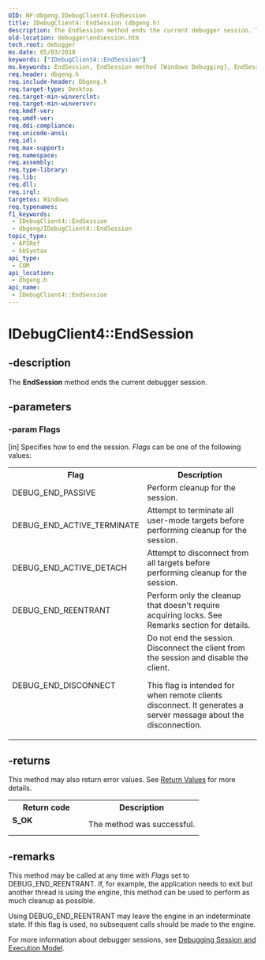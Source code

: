 ```yaml
---
UID: NF:dbgeng.IDebugClient4.EndSession
title: IDebugClient4::EndSession (dbgeng.h)
description: The EndSession method ends the current debugger session. This method belongs to the IDebugClient4 interface.
old-location: debugger\endsession.htm
tech.root: debugger
ms.date: 05/03/2018
keywords: ["IDebugClient4::EndSession"]
ms.keywords: EndSession, EndSession method [Windows Debugging], EndSession method [Windows Debugging],IDebugClient interface, EndSession method [Windows Debugging],IDebugClient2 interface, EndSession method [Windows Debugging],IDebugClient3 interface, EndSession method [Windows Debugging],IDebugClient4 interface, EndSession method [Windows Debugging],IDebugClient5 interface, IDebugClient interface [Windows Debugging],EndSession method, IDebugClient2 interface [Windows Debugging],EndSession method, IDebugClient2::EndSession, IDebugClient3 interface [Windows Debugging],EndSession method, IDebugClient3::EndSession, IDebugClient4 interface [Windows Debugging],EndSession method, IDebugClient4.EndSession, IDebugClient4::EndSession, IDebugClient5 interface [Windows Debugging],EndSession method, IDebugClient5::EndSession, IDebugClient::EndSession, IDebugClient_b3243254-eb98-4ee6-8dc9-92fe4c998500.xml, dbgeng/IDebugClient2::EndSession, dbgeng/IDebugClient3::EndSession, dbgeng/IDebugClient4::EndSession, dbgeng/IDebugClient5::EndSession, dbgeng/IDebugClient::EndSession, debugger.endsession
req.header: dbgeng.h
req.include-header: Dbgeng.h
req.target-type: Desktop
req.target-min-winverclnt: 
req.target-min-winversvr: 
req.kmdf-ver: 
req.umdf-ver: 
req.ddi-compliance: 
req.unicode-ansi: 
req.idl: 
req.max-support: 
req.namespace: 
req.assembly: 
req.type-library: 
req.lib: 
req.dll: 
req.irql: 
targetos: Windows
req.typenames: 
f1_keywords:
 - IDebugClient4::EndSession
 - dbgeng/IDebugClient4::EndSession
topic_type:
 - APIRef
 - kbSyntax
api_type:
 - COM
api_location:
 - dbgeng.h
api_name:
 - IDebugClient4::EndSession
---
```


# IDebugClient4::EndSession


## -description

The <b>EndSession</b> method ends the current debugger session.

## -parameters

### -param Flags 

[in]
Specifies how to end the session.  <i>Flags</i> can be one of the following values:

<table>
<tr>
<th>Flag</th>
<th>Description</th>
</tr>
<tr>
<td>
DEBUG_END_PASSIVE

</td>
<td>
Perform cleanup for the session.

</td>
</tr>
<tr>
<td>
DEBUG_END_ACTIVE_TERMINATE

</td>
<td>
Attempt to terminate all user-mode targets before performing cleanup for the session.

</td>
</tr>
<tr>
<td>
DEBUG_END_ACTIVE_DETACH

</td>
<td>
Attempt to disconnect from all targets before performing cleanup for the session.

</td>
</tr>
<tr>
<td>
DEBUG_END_REENTRANT

</td>
<td>
Perform only the cleanup that doesn't require acquiring locks.  See Remarks section for details.

</td>
</tr>
<tr>
<td>
DEBUG_END_DISCONNECT

</td>
<td>
Do not end the session.  Disconnect the client from the session and disable the client.

This flag is intended for when remote clients disconnect.  It generates a server message about the disconnection.

</td>
</tr>
</table>

## -returns

This method may also return error values.  See <a href="/windows-hardware/drivers/debugger/hresult-values">Return Values</a> for more details.

<table>
<tr>
<th>Return code</th>
<th>Description</th>
</tr>
<tr>
<td width="40%">
<dl>
<dt><b>S_OK</b></dt>
</dl>
</td>
<td width="60%">
The method was successful.

</td>
</tr>
</table>

## -remarks

This method may be called at any time with <i>Flags</i> set to DEBUG_END_REENTRANT.  If, for example, the application needs to exit but another thread is using the engine, this method can be used to perform as much cleanup as possible.

Using DEBUG_END_REENTRANT may leave the engine in an indeterminate state. If this flag is used, no subsequent calls should be made to the engine.

For more information about debugger sessions, see <a href="/windows-hardware/drivers/debugger/debugging-session-and-execution-model">Debugging Session and Execution Model</a>.

